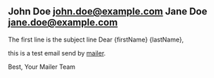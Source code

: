 John Doe <john.doe@example.com>
Jane Doe <jane.doe@example.com>
---
The first line is the subject line
Dear {firstName} {lastName},

this is a test email send by [mailer](https://github.com/jdiehl/mailer).

Best,
  Your Mailer Team
